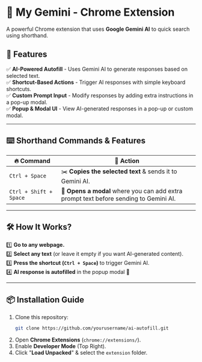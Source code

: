 # 🚀 My Gemini - Chrome Extension  

A powerful Chrome extension that uses **Google Gemini AI** to quick search using shorthand.  

## 🌟 Features  

✅ **AI-Powered Autofill** - Uses Gemini AI to generate responses based on selected text.  
✅ **Shortcut-Based Actions** - Trigger AI responses with simple keyboard shortcuts.  
✅ **Custom Prompt Input** - Modify responses by adding extra instructions in a pop-up modal.  
✅ **Popup & Modal UI** - View AI-generated responses in a pop-up or custom modal.  

---

## ⌨️ **Shorthand Commands & Features**  

| 🔥 Command | 🎯 Action |
|------------|----------|
| `Ctrl + Space` | ✂️ **Copies the selected text** & sends it to Gemini AI. |
| `Ctrl + Shift + Space` | 📝 **Opens a modal** where you can add extra prompt text before sending to Gemini AI. |

---

## 🛠️ **How It Works?**  

1️⃣ **Go to any webpage.**  
2️⃣ **Select any text** (or leave it empty if you want AI-generated content).  
3️⃣ **Press the shortcut (`Ctrl + Space`)** to trigger Gemini AI.  
4️⃣ **AI response is autofilled** in the popup modal 🚀  

---

<!-- ## 🎨 **Popup Modal UI**  

- 📌 **Extra Prompt:** Add additional instructions for AI response.  
- 🔘 **Raw Mode (Radio Button):** If enabled, sends raw input without formatting.  
- ✅ **Submit Button:** Sends request to Gemini AI.  
- ❌ **Cancel Button:** Closes the modal without sending data.  

--- -->

## 📦 **Installation Guide**  

1. Clone this repository:  
   ```sh
   git clone https://github.com/yourusername/ai-autofill.git
   ```
2. Open **Chrome Extensions** (`chrome://extensions/`).
3. Enable **Developer Mode** (Top Right).
4. Click "**Load Unpacked**" & select the `extension` folder.
